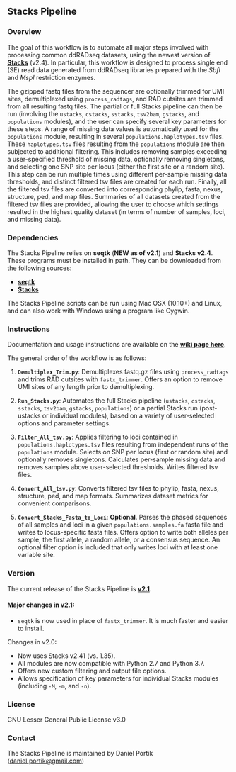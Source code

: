 Stacks Pipeline
---------------

### Overview

The goal of this workflow is to automate all major steps involved with processing common ddRADseq datasets, using the newest version of [**Stacks**](http://catchenlab.life.illinois.edu/stacks/) (v2.4). In particular, this workflow is designed to process single end (SE) read data generated from ddRADseq libraries prepared with the *SbfI* and *MspI* restriction enzymes. 

The gzipped fastq files from the sequencer are optionally trimmed for UMI sites, demultiplexed using `process_radtags`, and RAD cutsites are trimmed from all resulting fastq files. The partial or full Stacks pipeline can then be run (involving the `ustacks`, `cstacks`, `sstacks`, `tsv2bam`, `gstacks`, and `populations` modules), and the user can specify several key parameters for these steps. A range of missing data values is automatically used for the `populations` module, resulting in several `populations.haplotypes.tsv` files. These `haplotypes.tsv` files resulting from the `populations` module are then subjected to additional filtering. This includes removing samples exceeding a user-specified threshold of missing data, optionally removing singletons, and selecting one SNP site per locus (either the first site or a random site). This step can be run multiple times using different per-sample missing data thresholds, and distinct filtered tsv files are created for each run. Finally, all the filtered tsv files are converted into corresponding phylip, fasta, nexus, structure, ped, and map files. Summaries of all datasets created from the filtered tsv files are provided, allowing the user to choose which settings resulted in the highest quality dataset (in terms of number of samples, loci, and missing data). 

### Dependencies

The Stacks Pipeline relies on **seqtk** (**NEW as of v2.1**) and **Stacks v2.4**. These programs must be installed in path. They can be downloaded from the following sources:
+ [**seqtk**](https://github.com/lh3/seqtk)
+ [**Stacks**](http://catchenlab.life.illinois.edu/stacks/)

The Stacks Pipeline scripts can be run using Mac OSX (10.10+) and Linux, and can also work with Windows using a program like Cygwin. 

### Instructions

Documentation and usage instructions are available on the [**wiki page here**](https://github.com/dportik/Stacks_pipeline/wiki/Stacks-Pipeline-Instructions). 

The general order of the workflow is as follows:

1. **`Demultiplex_Trim.py`**: Demultiplexes fastq.gz files using `process_radtags` and trims RAD cutsites with `fastx_trimmer`. Offers an option to remove UMI sites of any length prior to demultiplexing.

2. **`Run_Stacks.py`**: Automates the full Stacks pipeline (`ustacks`, `cstacks`, `sstacks`, `tsv2bam`, `gstacks`, `populations`) or a partial Stacks run (post-ustacks or individual modules), based on a variety of user-selected options and parameter settings.

3. **`Filter_All_tsv.py`**: Applies filtering to loci contained in `populations.haplotypes.tsv` files resulting from independent runs of the `populations` module. Selects on SNP per locus (first or random site) and optionally removes singletons. Calculates per-sample missing data and removes samples above user-selected thresholds. Writes filtered tsv files.

4. **`Convert_All_tsv.py`**: Converts filtered tsv files to phylip, fasta, nexus, structure, ped, and map formats. Summarizes dataset metrics for convenient comparisons.

5. **`Convert_Stacks_Fasta_to_Loci`**: **Optional**. Parses the phased sequences of all samples and loci in a given `populations.samples.fa` fasta file and writes to locus-specific fasta files. Offers option to write both alleles per sample, the first allele, a random allele, or a consensus sequence. An optional filter option is included that only writes loci with at least one variable site. 

### Version

The current release of the Stacks Pipeline is [**v2.1**](https://github.com/dportik/Stacks_pipeline/releases). 

#### Major changes in v2.1:
  - `seqtk` is now used in place of `fastx_trimmer`. It is much faster and easier to install.

Changes in v2.0:
  - Now uses Stacks v2.41 (vs. 1.35).
  - All modules are now compatible with Python 2.7 and Python 3.7.
  - Offers new custom filtering and output file options.
  - Allows specification of key parameters for individual Stacks modules (including `-M`, `-m`, and `-n`). 

### License

GNU Lesser General Public License v3.0

### Contact

The Stacks Pipeline is maintained by Daniel Portik (daniel.portik@gmail.com)
